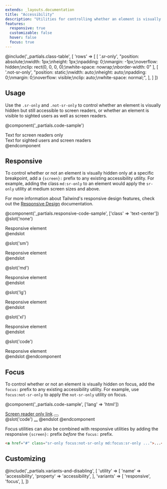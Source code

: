 ```yaml
---
extends: _layouts.documentation
title: "Accessibility"
description: "Utilities for controlling whether an element is visually hidden but still accessible to screen readers."
features:
  responsive: true
  customizable: false
  hover: false
  focus: true
---
```


@include('_partials.class-table', [
  'rows' => [
    [
      '.sr-only',
      "position: absolute;\nwidth: 1px;\nheight: 1px;\npadding: 0;\nmargin: -1px;\noverflow: hidden;\nclip: rect(0, 0, 0, 0);\nwhite-space: nowrap;\nborder-width: 0"
    ],
    [
      '.not-sr-only',
      "position: static;\nwidth: auto;\nheight: auto;\npadding: 0;\nmargin: 0;\noverflow: visible;\nclip: auto;\nwhite-space: normal;",
    ],
  ]
])

## Usage

Use the `.sr-only` and `.not-sr-only` to control whether an element is visually hidden but still accessible to screen readers, or whether an element is visible to sighted users as well as screen readers.

@component('_partials.code-sample')
<div class="sr-only">
  Text for screen readers only
</div>
<div class="not-sr-only">
  Text for sighted users and screen readers
</div>
@endcomponent

## Responsive

To control whether or not an element is visually hidden only at a specific breakpoint, add a `{screen}:` prefix to any existing accessibility utility. For example, adding the class `md:sr-only` to an element would apply the `sr-only` utility at medium screen sizes and above.

For more information about Tailwind's responsive design features, check out the [Responsive Design](/docs/responsive-design) documentation.

@component('_partials.responsive-code-sample', ['class' => 'text-center'])
@slot('none')
<div class="inline-block bg-gray-800 text-gray-500 p-4 sr-only">Responsive element</div>
@endslot

@slot('sm')
<div class="inline-block bg-gray-800 text-gray-500 p-4 not-sr-only">Responsive element</div>
@endslot

@slot('md')
<div class="inline-block bg-gray-800 text-gray-500 p-4 sr-only">Responsive element</div>
@endslot

@slot('lg')
<div class="inline-block bg-gray-800 text-gray-500 p-4 not-sr-only">Responsive element</div>
@endslot

@slot('xl')
<div class="inline-block bg-gray-800 text-gray-500 p-4 sr-only">Responsive element</div>
@endslot

@slot('code')
<div class="none:sr-only sm:not-sr-only md:sr-only lg:not-sr-only xl:sr-only ...">
  Responsive element
</div>
@endslot
@endcomponent

## Focus

To control whether or not an element is visually hidden on focus, add the `focus:` prefix to any existing accessibility utility. For example, use `focus:not-sr-only` to apply the `not-sr-only` utility on focus.

@component('_partials.code-sample', ['lang' => 'html'])
<div class="mt-2 max-w-sm mx-auto flex items-center p-2 bg-gray-200 border-2 border-dotted border-gray-600 rounded">
  <a href="#" id="sr-only-link" class="sr-only focus:not-sr-only font-bold">Screen reader only link</a>
  <button type="button" class="ml-auto rounded appearance-none p-2 border-2 border-gray-600 text-gray-600 hover:border-gray-700 hover:text-gray-700" onclick="document.getElementById('sr-only-link').focus()" title="Click to focus screen reader only link">
    <svg class="fill-current h-5 w-5" xmlns="http://www.w3.org/2000/svg" viewBox="0 0 20 20">
      <path d="M19.8 10A11 11 0 0 0 10 4a11 11 0 0 0-9.8 6 11 11 0 0 0 9.8 6 11 11 0 0 0 9.8-6zM10 14a4 4 0 1 0 0-8 4 4 0 0 0 0 8zm0-2a2 2 0 1 0 0-4 2 2 0 0 0 0 4z" fill-rule="evenodd"/>
    </svg>
  </button>
</div>
@slot('code')
<a href="#" class="sr-only focus:not-sr-only ...">...</a>
@endslot
@endcomponent

Focus utilities can also be combined with responsive utilities by adding the responsive `{screen}:` prefix *before* the `focus:` prefix.

```html
<a href="#" class="sr-only focus:not-sr-only md:focus:sr-only ...">...</a>
```

## Customizing

@include('_partials.variants-and-disabling', [
    'utility' => [
        'name' => 'accessibility',
        'property' => 'accessibility',
    ],
    'variants' => [
        'responsive',
        'focus',
    ],
])
